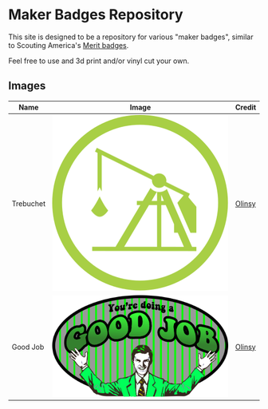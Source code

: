 # Maker Badges Repository

This site is designed to be a repository for various "maker badges", similar to Scouting America's [Merit badges](https://www.scouting.org/skills/merit-badges/).

Feel free to use and 3d print and/or vinyl cut your own.

## Images

| Name | Image | Credit |
| --- | --- | --- |
| Trebuchet | ![](img/trebuchet.svg) | [Olinsy](https://www.olisny.com/) |
| Good Job | ![](img/good_job.png) | [Olinsy](https://www.olisny.com/) |
